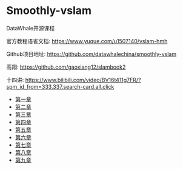 # Smoothly-vslam

DataWhale开源课程

官方教程语雀文档: https://www.yuque.com/u1507140/vslam-hmh

Github项目地址: https://github.com/datawhalechina/smoothly-vslam

高翔: https://github.com/gaoxiang12/slambook2

十四讲: https://www.bilibili.com/video/BV16t411g7FR/?spm_id_from=333.337.search-card.all.click



* [第一章](/vslam/chap01.md)
* [第二章](/vslam/chap02.md)
* [第三章](/vslam/chap03.md)
* [第四章](/vslam/chap04.md)
* [第五章](/vslam/chap05.md)
* [第六章](/vslam/chap06.md)
* [第七章](/vslam/chap07.md)
* [第八章](/vslam/chap08.md)
* [第九章](/vslam/chap09.md)

